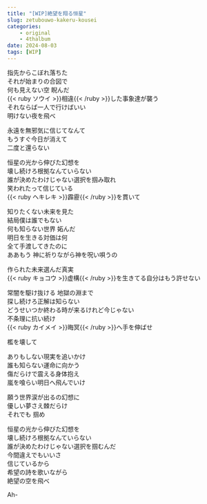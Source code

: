 ```yaml
---
title: "[WIP]絶望を翔る恒星"
slug: zetubouwo-kakeru-kousei
categories:
    - original
    - 4thalbum
date: 2024-08-03
tags: [WIP]
---
```


指先からこぼれ落ちた  
それが始まりの合図で  
何も見えない空 睨んだ  
{{< ruby ソウイ >}}相違{{< /ruby >}}した事象達が襲う  
それならば一人で行けばいい  
明けない夜を飛べ  

永遠を無邪気に信じてなんて  
もうすぐ今日が消えて  
二度と還らない  

恒星の光から伸びた幻想を  
壊し続けろ根拠なんていらない  
誰が決めたわけじゃない選択を掴み取れ  
笑われたって信じている  
{{< ruby ヘキレキ >}}霹靂{{< /ruby >}}を貫いて  

知りたくない未来を見た  
結局僕は誰でもない  
何も知らない世界 妬んだ  
明日を生きる対価は何  
全て手渡してきたのに  
ああもう 神に祈りながら神を呪い唄うの  

作られた未来選んだ真実  
{{< ruby キョコウ >}}虚構{{< /ruby >}}を生きてる自分はもう許せない  

常闇を駆け抜ける 地獄の淵まで  
探し続けろ正解は知らない  
どうせいつか終わる時が来るけれど今じゃない  
不条理に抗い続け  
{{< ruby カイメイ >}}晦冥{{< /ruby >}}へ手を伸ばせ  

檻を壊して  

ありもしない現実を追いかけ  
誰も知らない運命に向かう  
傷だらけで震える身体抱え  
嵐を喰らい明日へ飛んでいけ  

願う世界涙が出るの幻想に  
優しい夢さえ棘だらけ  
それでも 掴め  

恒星の光から伸びた幻想を  
壊し続けろ根拠なんていらない  
誰が決めたわけじゃない選択を掴むんだ  
今間違えでもいいさ  
信じているから  
希望の詩を歌いながら  
絶望の空を飛べ  

Ah-  
